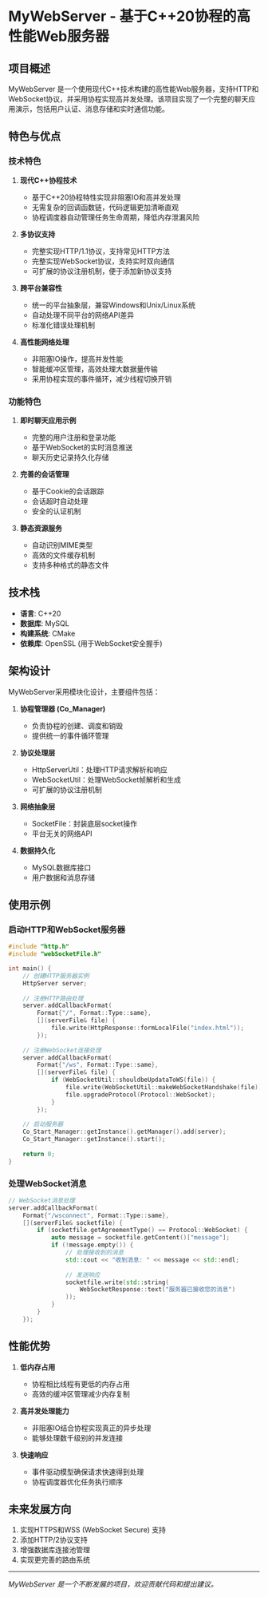 # MyWebServer - 基于C++20协程的高性能Web服务器

## 项目概述

MyWebServer 是一个使用现代C++技术构建的高性能Web服务器，支持HTTP和WebSocket协议，并采用协程实现高并发处理。该项目实现了一个完整的聊天应用演示，包括用户认证、消息存储和实时通信功能。

## 特色与优点

### 技术特色

1. **现代C++协程技术**
   - 基于C++20协程特性实现非阻塞IO和高并发处理
   - 无需复杂的回调函数链，代码逻辑更加清晰直观
   - 协程调度器自动管理任务生命周期，降低内存泄漏风险

2. **多协议支持**
   - 完整实现HTTP/1.1协议，支持常见HTTP方法
   - 完整实现WebSocket协议，支持实时双向通信
   - 可扩展的协议注册机制，便于添加新协议支持

3. **跨平台兼容性**
   - 统一的平台抽象层，兼容Windows和Unix/Linux系统
   - 自动处理不同平台的网络API差异
   - 标准化错误处理机制

4. **高性能网络处理**
   - 非阻塞IO操作，提高并发性能
   - 智能缓冲区管理，高效处理大数据量传输
   - 采用协程实现的事件循环，减少线程切换开销

### 功能特色

1. **即时聊天应用示例**
   - 完整的用户注册和登录功能
   - 基于WebSocket的实时消息推送
   - 聊天历史记录持久化存储

2. **完善的会话管理**
   - 基于Cookie的会话跟踪
   - 会话超时自动处理
   - 安全的认证机制

3. **静态资源服务**
   - 自动识别MIME类型
   - 高效的文件缓存机制
   - 支持多种格式的静态文件

## 技术栈

- **语言**: C++20
- **数据库**: MySQL
- **构建系统**: CMake
- **依赖库**: OpenSSL (用于WebSocket安全握手)

## 架构设计

MyWebServer采用模块化设计，主要组件包括：

1. **协程管理器 (Co_Manager)**
   - 负责协程的创建、调度和销毁
   - 提供统一的事件循环管理

2. **协议处理层**
   - HttpServerUtil：处理HTTP请求解析和响应
   - WebSocketUtil：处理WebSocket帧解析和生成
   - 可扩展的协议注册机制

3. **网络抽象层**
   - SocketFile：封装底层socket操作
   - 平台无关的网络API

4. **数据持久化**
   - MySQL数据库接口
   - 用户数据和消息存储

## 使用示例

### 启动HTTP和WebSocket服务器

```cpp
#include "http.h"
#include "webSocketFile.h"

int main() {
    // 创建HTTP服务器实例
    HttpServer server;
    
    // 注册HTTP路由处理
    server.addCallbackFormat(
        Format{"/", Format::Type::same},
        [](serverFile& file) {
            file.write(HttpResponse::formLocalFile("index.html"));
        });
    
    // 注册WebSocket连接处理
    server.addCallbackFormat(
        Format{"/ws", Format::Type::same},
        [](serverFile& file) {
            if (WebSocketUtil::shouldbeUpdataToWS(file)) {
                file.write(WebSocketUtil::makeWebSocketHandshake(file));
                file.upgradeProtocol(Protocol::WebSocket);
            }
        });
    
    // 启动服务器
    Co_Start_Manager::getInstance().getManager().add(server);
    Co_Start_Manager::getInstance().start();
    
    return 0;
}
```

### 处理WebSocket消息

```cpp
// WebSocket消息处理
server.addCallbackFormat(
    Format{"/wsconnect", Format::Type::same},
    [](serverFile& socketfile) {
        if (socketfile.getAgreementType() == Protocol::WebSocket) {
            auto message = socketfile.getContent()["message"];
            if (!message.empty()) {
                // 处理接收到的消息
                std::cout << "收到消息: " << message << std::endl;
                
                // 发送响应
                socketfile.write(std::string(
                    WebSocketResponse::text("服务器已接收您的消息")
                ));
            }
        }
    });
```

## 性能优势

1. **低内存占用**
   - 协程相比线程有更低的内存占用
   - 高效的缓冲区管理减少内存复制

2. **高并发处理能力**
   - 非阻塞IO结合协程实现真正的异步处理
   - 能够处理数千级别的并发连接

3. **快速响应**
   - 事件驱动模型确保请求快速得到处理
   - 协程调度器优化任务执行顺序

## 未来发展方向

1. 实现HTTPS和WSS (WebSocket Secure) 支持
2. 添加HTTP/2协议支持
3. 增强数据库连接池管理
4. 实现更完善的路由系统

---

*MyWebServer 是一个不断发展的项目，欢迎贡献代码和提出建议。*
